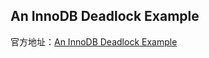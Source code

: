 ## An InnoDB Deadlock Example
官方地址：[An InnoDB Deadlock Example](https://dev.mysql.com/doc/refman/5.7/en/innodb-deadlock-example.html)
